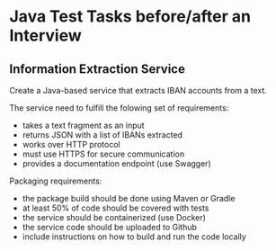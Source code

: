# Java Test Tasks before/after an Interview 

## Information Extraction Service

Create a Java-based service that extracts IBAN accounts from a text. 

The service need to fulfill the folowing set of requirements:
- takes a text fragment as an input
- returns JSON with a list of IBANs extracted 
- works over HTTP protocol
- must use HTTPS for secure communication
- provides a documentation endpoint (use Swagger)

Packaging requirements:
- the package build should be done using Maven or Gradle
- at least 50% of code should be covered with tests
- the service should be containerized (use Docker)
- the service code should be uploaded to Github
- include instructions on how to build and run the code locally
